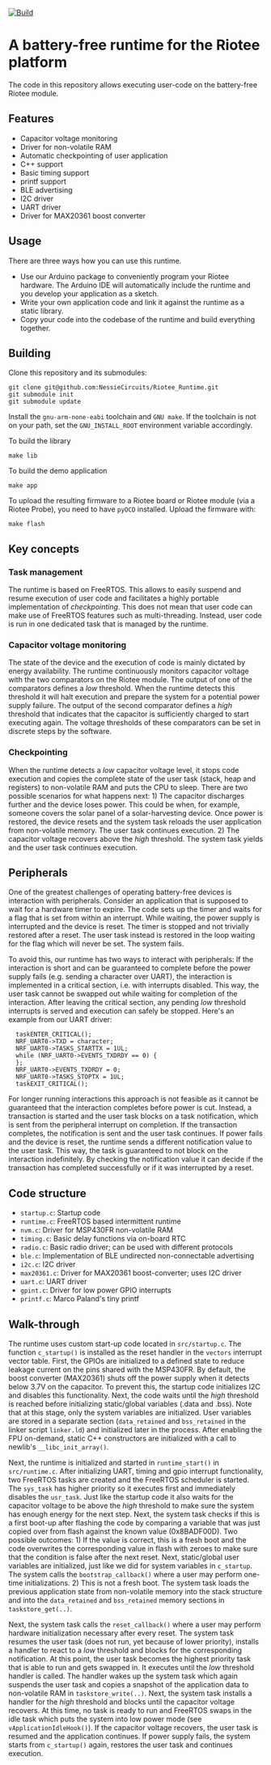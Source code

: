 [![Build](https://github.com/NessieCircuits/Riotee_Runtime/actions/workflows/make.yml/badge.svg)](https://github.com/NessieCircuits/Riotee_Runtime/actions/workflows/make.yml)

# A battery-free runtime for the Riotee platform

The code in this repository allows executing user-code on the battery-free Riotee module. 

## Features

 - Capacitor voltage monitoring
 - Driver for non-volatile RAM
 - Automatic checkpointing of user application
 - C++ support
 - Basic timing support
 - printf support
 - BLE advertising
 - I2C driver
 - UART driver
 - Driver for MAX20361 boost converter

## Usage

There are three ways how you can use this runtime. 

- Use our Arduino package to conveniently program your Riotee hardware. The Arduino IDE will automatically include the runtime and you develop your application as a sketch.
- Write your own application code and link it against the runtime as a static library.
- Copy your code into the codebase of the runtime and build everything together.

## Building

Clone this repository and its submodules:

```
git clone git@github.com:NessieCircuits/Riotee_Runtime.git
git submodule init
git submodule update
```

Install the `gnu-arm-none-eabi` toolchain and `GNU make`. If the toolchain is not on your path, set the `GNU_INSTALL_ROOT` environment variable accordingly.

To build the library
```
make lib
```

To build the demo application

```
make app
```

To upload the resulting firmware to a Riotee board or Riotee module (via a Riotee Probe), you need to have `pyOCD` installed. Upload the firmware with:

```
make flash
```

## Key concepts

### Task management

The runtime is based on FreeRTOS. This allows to easily suspend and resume execution of user code and facilitates a highly portable implementation of *checkpointing*. This does not mean that user code can make use of FreeRTOS features such as multi-threading. Instead, user code is run in one dedicated task that is managed by the runtime.

### Capacitor voltage monitoring

The state of the device and the execution of code is mainly dictated by energy availability. The runtime continuously monitors capacitor voltage with the two comparators on the Riotee module. The output of one of the comparators defines a *low* threshold. When the runtime detects this threshold it will halt execution and prepare the system for a potential power supply failure. The output of the second comparator defines a *high* threshold that indicates that the capacitor is sufficiently charged to start executing again. The voltage thresholds of these comparators can be set in discrete steps by the software.

### Checkpointing

When the runtime detects a *low* capacitor voltage level, it stops code execution and copies the complete state of the user task (stack, heap and registers) to non-volatile RAM and puts the CPU to sleep. There are two possible scenarios for what happens next: 1) The capacitor discharges further and the device loses power. This could be when, for example, someone covers the solar panel of a solar-harvesting device. Once power is restored, the device resets and the system task reloads the user application from non-volatile memory. The user task continues execution. 2) The capacitor voltage recovers above the *high* threshold. The system task yields and the user task continues execution.

## Peripherals

One of the greatest challenges of operating battery-free devices is interaction with peripherals. Consider an application that is supposed to wait for a hardware timer to expire. The code sets up the timer and waits for a flag that is set from within an interrupt. While waiting, the power supply is interrupted and the device is reset. The timer is stopped and not trivially restored after a reset. The user task instead is restored in the loop waiting for the flag which will never be set. The system fails.

To avoid this, our runtime has two ways to interact with peripherals: If the interaction is short and can be guaranteed to complete before the power supply fails (e.g. sending a character over UART), the interaction is implemented in a critical section, i.e. with interrupts disabled. This way, the user task cannot be swapped out while waiting for completion of the interaction. After leaving the critical section, any pending *low* threshold interrupts is served and execution can safely be stopped. Here's an example from our UART driver:

```
  taskENTER_CRITICAL();
  NRF_UART0->TXD = character;
  NRF_UART0->TASKS_STARTTX = 1UL;
  while (NRF_UART0->EVENTS_TXDRDY == 0) {
  };
  NRF_UART0->EVENTS_TXDRDY = 0;
  NRF_UART0->TASKS_STOPTX = 1UL;
  taskEXIT_CRITICAL();
  ```

For longer running interactions this approach is not feasible as it cannot be guaranteed that the interaction completes before power is cut. Instead, a transaction is started and the user task blocks on a task notification, which is sent from the peripheral interrupt on completion. If the transaction completes, the notification is sent and the user task continues. If power fails and the device is reset, the runtime sends a different notification value to the user task. This way, the task is guaranteed to not block on the interaction indefinitely. By checking the notification value it can decide if the transaction has completed successfully or if it was interrupted by a reset.

## Code structure

 - `startup.c`: Startup code
 - `runtime.c`: FreeRTOS based intermittent runtime
 - `nvm.c`: Driver for MSP430FR non-volatile RAM
 - `timing.c`: Basic delay functions via on-board RTC
 - `radio.c`: Basic radio driver; can be used with different protocols
 - `ble.c`: Implementation of BLE undirected non-connectable advertising
 - `i2c.c`: I2C driver
 - `max20361.c`: Driver for MAX20361 boost-converter; uses I2C driver
 - `uart.c`: UART driver
 - `gpint.c`: Driver for low power GPIO interrupts
 - `printf.c`: Marco Paland's tiny printf

## Walk-through

The runtime uses custom start-up code located in `src/startup.c`. The function `c_startup()` is installed as the reset handler in the `vectors` interrupt vector table. First, the GPIOs are initialized to a defined state to reduce leakage current on the pins shared with the MSP430FR. By default, the boost converter (MAX20361) shuts off the power supply when it detects below 3.7V on the capacitor. To prevent this, the startup code initializes I2C and disables this functionality. Next, the code waits until the *high* threshold is reached before initializing static/global variables (.data and .bss). Note that at this stage, only the system variables are initialized. User variables are stored in a separate section (`data_retained` and `bss_retained` in the linker script `linker.ld`) and initialized later in the process. After enabling the FPU on-demand, static C++ constructors are initialized with a call to newlib's `__libc_init_array()`.

Next, the runtime is initialized and started in `runtime_start()` in `src/runtime.c`. After initializing UART, timing and gpio interrupt functionality, two FreeRTOS tasks are created and the FreeRTOS scheduler is started. The `sys_task` has higher priority so it executes first and immediately disables the `usr_task`. Just like the startup code it also waits for the capacitor voltage to be above the *high* threshold to make sure the system has enough energy for the next step. Next, the system task checks if this is a first boot-up after flashing the code by comparing a variable that was just copied over from flash against the known value (0x8BADF00D). Two possible outcomes: 1) If the value is correct, this is a fresh boot and the code overwrites the corresponding value in flash with zeroes to make sure that the condition is false after the next reset. Next, static/global user variables are initialized, just like we did for system variables in `c_startup`. The system calls the `bootstrap_callback()` where a user may perform one-time initializations. 2) This is not a fresh boot. The system task loads the previous application state from non-volatile memory into the stack structure and into the `data_retained` and `bss_retained` memory sections in `taskstore_get(..)`.

Next, the system task calls the `reset_callback()` where a user may perform hardware initialization necessary after every reset. The system task resumes the user task (does not run, yet because of lower priority), installs a handler to react to a *low* threshold and blocks for the corresponding notification. At this point, the user task becomes the highest priority task that is able to run and gets swapped in. It executes until the *low* threshold handler is called. The handler wakes up the system task which again suspends the user task and copies a snapshot of the application data to non-volatile RAM in `taskstore_write(..)`. Next, the system task installs a handler for the *high* threshold and blocks until the capacitor voltage recovers. At this time, no task is ready to run and FreeRTOS swaps in the idle task which puts the system into low power mode (see `vApplicationIdleHook()`). If the capacitor voltage recovers, the user task is resumed and the application continues. If power supply fails, the system starts from `c_startup()` again, restores the user task and continues execution.
